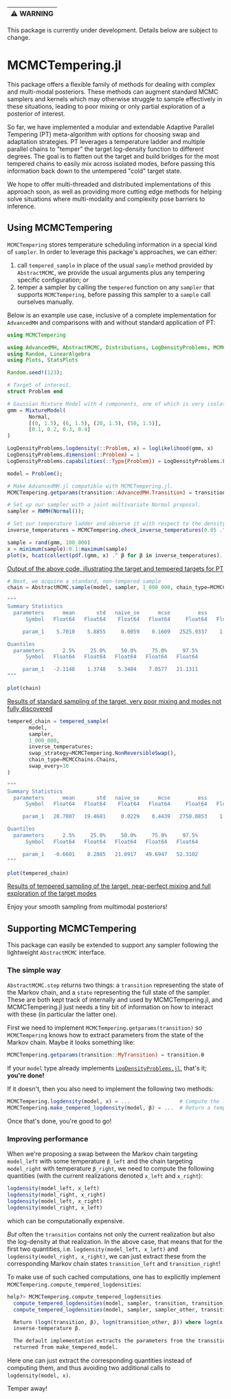 | :warning: WARNING          |
|:---------------------------|

This package is currently under development. Details below are subject to change.

# MCMCTempering.jl

This package offers a flexible family of methods for dealing with complex and multi-modal posteriors. These methods can augment standard MCMC samplers and kernels which may otherwise struggle to sample effectively in these situations, leading to poor mixing or only partial exploration of a posterior of interest.

So far, we have implemented a modular and extendable Adaptive Parallel Tempering (PT) meta-algorithm with options for choosing swap and adaptation strategies. PT leverages a temperature ladder and multiple parallel chains to "temper" the target log-density function to different degrees. The goal is to flatten out the target and build bridges for the most tempered chains to easily mix across isolated modes, before passing this information back down to the untempered "cold" target state.

We hope to offer multi-threaded and distributed implementations of this approach soon, as well as providing more cutting edge methods for helping solve situations where multi-modality and complexity pose barriers to inference.


## Using MCMCTempering

`MCMCTempering` stores temperature scheduling information in a special kind of `sampler`. In order to leverage this package's approaches, we can either:

1. call `tempered_sample` in place of the usual `sample` method provided by `AbstractMCMC`, we provide the usual arguments plus any tempering specific configuration; or
2. temper a sampler by calling the `tempered` function on any `sampler` that supports `MCMCTempering`, before passing this sampler to a `sample` call ourselves manually.

Below is an example use case, inclusive of a complete implementation for `AdvancedMH` and comparisons with and without standard application of PT:

```julia
using MCMCTempering

using AdvancedMH, AbstractMCMC, Distributions, LogDensityProblems, MCMCChains
using Random, LinearAlgebra
using Plots, StatsPlots

Random.seed!(123);

# Target of interest.
struct Problem end

# Gaussian Mixture Model with 4 components, one of which is very isolated from the rest
gmm = MixtureModel(
       Normal,
       [(0, 1.5), (6, 1.5), (20, 1.5), (50, 1.5)],
       [0.1, 0.2, 0.3, 0.4]
)

LogDensityProblems.logdensity(::Problem, x) = loglikelihood(gmm, x)
LogDensityProblems.dimension(::Problem) = 1
LogDensityProblems.capabilities(::Type{Problem}) = LogDensityProblems.LogDensityOrder{0}()

model = Problem();

# Make AdvancedMH.jl compatible with MCMCTempering.jl.
MCMCTempering.getparams(transition::AdvancedMH.Transition) = transition.params

# Set up our sampler with a joint multivariate Normal proposal.
sampler = RWMH(Normal());

# Set our temperature ladder and observe it with respect to the density
inverse_temperatures = MCMCTempering.check_inverse_temperatures(0.05 .^ [0, 1, 2])

sample = rand(gmm, 100_000)
x = minimum(sample):0.1:maximum(sample)
plot(x, hcat(collect(pdf.(gmm, x) .^ β for β in inverse_temperatures)...))
```

[Output of the above code, illustrating the target and tempered targets for PT](docs/tempered_densities.pdf)

```julia
# Next, we acquire a standard, non-tempered sample
chain = AbstractMCMC.sample(model, sampler, 1_000_000, chain_type=MCMCChains.Chains)

"""
Summary Statistics
  parameters      mean       std   naive_se      mcse         ess      rhat 
      Symbol   Float64   Float64    Float64   Float64     Float64   Float64 

     param_1    5.7010    5.8855     0.0059    0.1609   2525.9337    1.0980

Quantiles
  parameters      2.5%     25.0%     50.0%     75.0%     97.5% 
      Symbol   Float64   Float64   Float64   Float64   Float64 

     param_1   -2.1148    1.3748    5.3484    7.0577   21.1311
"""

plot(chain)
```

[Results of standard sampling of the target, very poor mixing and modes not fully discovered](docs/chain.pdf)

```julia
tempered_chain = tempered_sample(
       model,
       sampler,
       1_000_000,
       inverse_temperatures;
       swap_strategy=MCMCTempering.NonReversibleSwap(),
       chain_type=MCMCChains.Chains,
       swap_every=10
)

"""
Summary Statistics
  parameters      mean       std   naive_se      mcse         ess      rhat 
      Symbol   Float64   Float64    Float64   Float64     Float64   Float64 

     param_1   28.7887   19.4681     0.0229    0.4439   2750.0853    1.0015

Quantiles
  parameters      2.5%     25.0%     50.0%     75.0%     97.5% 
      Symbol   Float64   Float64   Float64   Float64   Float64 

     param_1   -0.6601    8.2885   21.0917   49.6947   52.3102
"""

plot(tempered_chain)
```

[Results of tempered sampling of the target, near-perfect mixing and full exploration of the target modes](docs/tempered_chain.pdf)

Enjoy your smooth sampling from multimodal posteriors!


## Supporting MCMCTempering

This package can easily be extended to support any sampler following the lightweight `AbstractMCMC` interface.

### The simple way

`AbstractMCMC.step` returns two things: a `transition` representing the state of the Markov chain, and a `state` representing the full state of the sampler. These are both kept track of internally and used by MCMCTempering.jl, and MCMCTempering.jl just needs a tiny bit of information on how to interact with these (in particular the latter one).

First we need to implement `MCMCTempering.getparams(transition)` so `MCMCTempering` knows how to extract parameters from the state of the Markov chain. Maybe it looks something like:

```julia
MCMCTempering.getparams(transition::MyTransition) = transition.θ
```

If your `model` type already implements [`LogDensityProblems.jl`](https://github.com/tpapp/LogDensityProblems.jl), that's it; **you're done!**

If it doesn't, then you also need to implement the following two methods:

```julia
MCMCTempering.logdensity(model, x) = ...                # Compute the log-density of `model` at `x`.
MCMCTempering.make_tempered_logdensity(model, β) = ...  # Return a tempered `model` which can be passed to `logdensity`.
```

Once that's done, you're good to go!

### Improving performance

When we're proposing a swap between the Markov chain targeting `model_left` with some temperature `β_left` and the chain targeting `model_right` with temperature `β_right`, we need to compute the following quantities (with the current realizations denoted `x_left` and `x_right`):

```julia
logdensity(model_left, x_left)
logdensity(model_right, x_right)
logdensity(model_left, x_right)
logdensity(model_right, x_left)
```

which can be computationally expensive. 

_But_ often the `transition` contains not only the current realization but also the log-density at that realization. In the above case, that means that for the first two quantities, i.e. `logdensity(model_left, x_left)` and `logdensity(model_right, x_right)`, we can just extract these from the corresponding Markov chain states `transition_left` and `transition_right`!

To make use of such cached computations, one has to explicitly implement `MCMCTempering.compute_tempered_logdensities`:

```julia
help?> MCMCTempering.compute_tempered_logdensities
  compute_tempered_logdensities(model, sampler, transition, transition_other, β)
  compute_tempered_logdensities(model, sampler, sampler_other, transition, transition_other, state, state_other, β, β_other)

  Return (logπ(transition, β), logπ(transition_other, β)) where logπ(x, β) denotes the log-density for model with
  inverse-temperature β.

  The default implementation extracts the parameters from the transitions using getparams and calls logdensity on the model
  returned from make_tempered_model.
```

Here one can just extract the corresponding quantities instead of computing them, and thus avoiding two additional calls to `logdensity(model, x)`.

Temper away!
